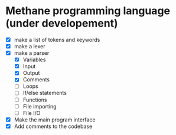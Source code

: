 # Methane programming language (under developement)

- [x] make a list of tokens and keywords
- [x] make a lexer
- [x] make a parser
  - [x] Variables
  - [x] Input
  - [x] Output
  - [x] Comments
  - [ ] Loops
  - [ ] If/else statements
  - [ ] Functions
  - [ ] File importing
  - [ ] File I/O
- [x] Make the main program interface
- [x] Add comments to the codebase
